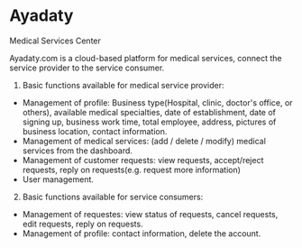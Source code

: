# Ayadaty
Medical Services Center

Ayadaty.com is a cloud-based platform for medical services, connect the service provider to the service consumer.

1) Basic functions available for medical service provider:
  - Management of profile: Business type(Hospital, clinic, doctor's office, or others), available medical specialties, date of establishment, date of signing up, business work time, total employee, address, pictures of business location, contact information.
  - Management of medical services: (add / delete / modify) medical services from the dashboard.
  - Management of customer requests: view requests, accept/reject requests, reply on requests(e.g. request more information)
  - User management.

2) Basic functions available for service consumers:
  - Management of requestes: view status of requests, cancel requests, edit requests, reply on requests.
  - Management of profile: contact information, delete the account.
